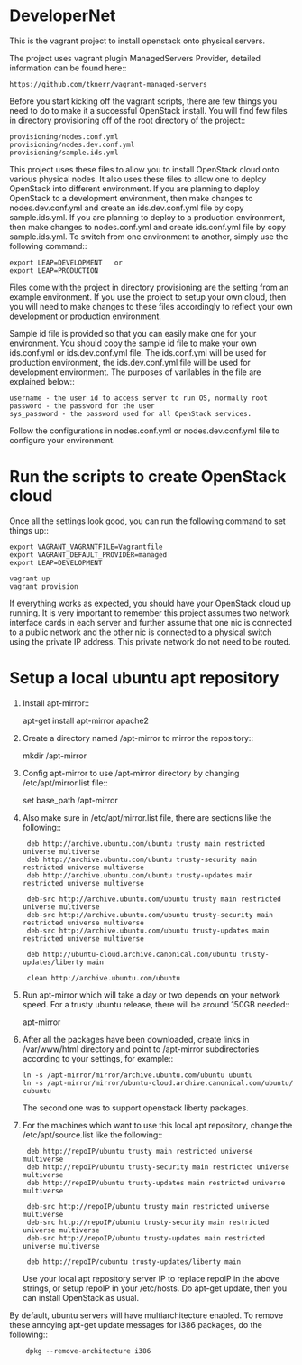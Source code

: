 DeveloperNet
============

This is the vagrant project to install openstack onto physical servers.

The project uses vagrant plugin ManagedServers Provider, detailed information
can be found here::

    https://github.com/tknerr/vagrant-managed-servers

Before you start kicking off the vagrant scripts, there are few things you
need to do to make it a successful OpenStack install. You will find few files
in directory provisioning off of the root directory of the project::

    provisioning/nodes.conf.yml
    provisioning/nodes.dev.conf.yml
    provisioning/sample.ids.yml

This project uses these files to allow you to install OpenStack cloud onto
various physical nodes. It also uses these files to allow one to deploy
OpenStack into different environment. If you are planning to deploy OpenStack
to a development environment, then make changes to nodes.dev.conf.yml and
create an ids.dev.conf.yml file by copy sample.ids.yml. If you are
planning to deploy to a production environment, then make changes to
nodes.conf.yml and create ids.conf.yml file by copy sample.ids.yml. To switch
from one environment to another, simply use the following command::

    export LEAP=DEVELOPMENT   or
    export LEAP=PRODUCTION

Files come with the project in directory provisioning are the setting from
an example environment. If you use the project to setup your own cloud, then
you will need to make changes to these files accordingly to reflect your own
development or production environment.


Sample id file is provided so that you can easily make one for your
environment. You should copy the sample id file to make your own ids.conf.yml
or ids.dev.conf.yml file. The ids.conf.yml will be used for production
environment, the ids.dev.conf.yml file will be used for development
environment. The purposes of varilables in the file are explained below::

    username - the user id to access server to run OS, normally root
    password - the password for the user
    sys_password - the password used for all OpenStack services.

Follow the configurations in nodes.conf.yml or nodes.dev.conf.yml file to
configure your environment.


Run the scripts to create OpenStack cloud
=========================================

Once all the settings look good, you can run the following command to set
things up::

    export VAGRANT_VAGRANTFILE=Vagrantfile
    export VAGRANT_DEFAULT_PROVIDER=managed
    export LEAP=DEVELOPMENT

    vagrant up
    vagrant provision

If everything works as expected, you should have your OpenStack cloud
up running. It is very important to remember this project assumes two network
interface cards in each server and further assume that one nic is connected
to a public network and the other nic is connected to a physical switch using
the private IP address. This private network do not need to be routed.


Setup a local ubuntu apt repository
===================================

1. Install apt-mirror::

    apt-get install apt-mirror apache2

2. Create a directory named /apt-mirror to mirror the repository::

    mkdir /apt-mirror

3. Config apt-mirror to use /apt-mirror directory by changing
/etc/apt/mirror.list file::

    set base_path    /apt-mirror

4. Also make sure in /etc/apt/mirror.list file, there are sections like the
following::

        deb http://archive.ubuntu.com/ubuntu trusty main restricted universe multiverse
        deb http://archive.ubuntu.com/ubuntu trusty-security main restricted universe multiverse
        deb http://archive.ubuntu.com/ubuntu trusty-updates main restricted universe multiverse

        deb-src http://archive.ubuntu.com/ubuntu trusty main restricted universe multiverse
        deb-src http://archive.ubuntu.com/ubuntu trusty-security main restricted universe multiverse
        deb-src http://archive.ubuntu.com/ubuntu trusty-updates main restricted universe multiverse

        deb http://ubuntu-cloud.archive.canonical.com/ubuntu trusty-updates/liberty main

        clean http://archive.ubuntu.com/ubuntu

5. Run apt-mirror which will take a day or two depends on your network
   speed. For a trusty ubuntu release, there will be around 150GB needed::

    apt-mirror

6. After all the packages have been downloaded, create links in /var/www/html
   directory and point to /apt-mirror subdirectories according to your
   settings, for example::

       ln -s /apt-mirror/mirror/archive.ubuntu.com/ubuntu ubuntu
       ln -s /apt-mirror/mirror/ubuntu-cloud.archive.canonical.com/ubuntu/ cubuntu

   The second one was to support openstack liberty packages.

7. For the machines which want to use this local apt repository, change the
   /etc/apt/source.list like the following::

        deb http://repoIP/ubuntu trusty main restricted universe multiverse
        deb http://repoIP/ubuntu trusty-security main restricted universe multiverse
        deb http://repoIP/ubuntu trusty-updates main restricted universe multiverse

        deb-src http://repoIP/ubuntu trusty main restricted universe multiverse
        deb-src http://repoIP/ubuntu trusty-security main restricted universe multiverse
        deb-src http://repoIP/ubuntu trusty-updates main restricted universe multiverse

        deb http://repoIP/cubuntu trusty-updates/liberty main

   Use your local apt repository server IP to replace repoIP in the above
   strings, or setup repoIP in your /etc/hosts. 
   Do apt-get update, then you can install OpenStack as usual.

By default, ubuntu servers will have multiarchitecture enabled. To remove
these annoying apt-get update messages for i386 packages, do the following::

        dpkg --remove-architecture i386
